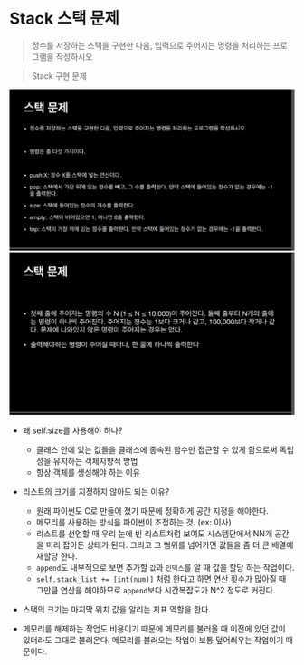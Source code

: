 # Stack 스택 문제
> 정수를 저장하는 스택을 구현한 다음, 입력으로 주어지는 명령을 처리하는 프로그램을 작성하시오

> Stack 구현 문제

![require_order](./img/image_1.png)
![require_input_output](./img/image_2.png)


- 왜 self.size를 사용해야 하나?
    - 클래스 안에 있는 값들을 클래스에 종속된 함수만 접근할 수 있게 함으로써 독립성을 유지하는 객체지향적 방법
    - 항상 객체를 생성해야 하는 이유

- 리스트의 크기를 지정하지 않아도 되는 이유?
    - 원래 파이썬도 C로 만들어 졌기 때문에 정확하게 공간 지정을 해야한다.
    - 메모리를 사용하는 방식을 파이썬이 조정하는 것. (ex: 이사)
    - 리스트를 선언할 때 우리 눈에 빈 리스트처럼 보여도 시스템단에서 NN개 공간을 미리 잡아둔 상태가 된다. 그리고 그 범위를 넘어가면 값들을 좀 더 큰 배열에 재할당 한다.
    - `append`도 내부적으로 보면 추가할 `값`과 `인덱스`를 알 때 값을 할당 하는 작업이다.
    - `self.stack_list += [int(num)]` 처럼 한다고 하면 연산 횟수가 많아질 때 그만큼 연산을 해야하므로 `append`보다 시간복잡도가 N^2 정도로 커진다.

- 스택의 크기는 마지막 위치 값을 알리는 지표 역할을 한다.

- 메모리를 해제하는 작업도 비용이기 때문에 메모리를 불러올 때 이전에 있던 값이 있더라도 그대로 불러온다. 메모리를 불러오는 작업이 보통 덮어씌우는 작업이기 때문이다.